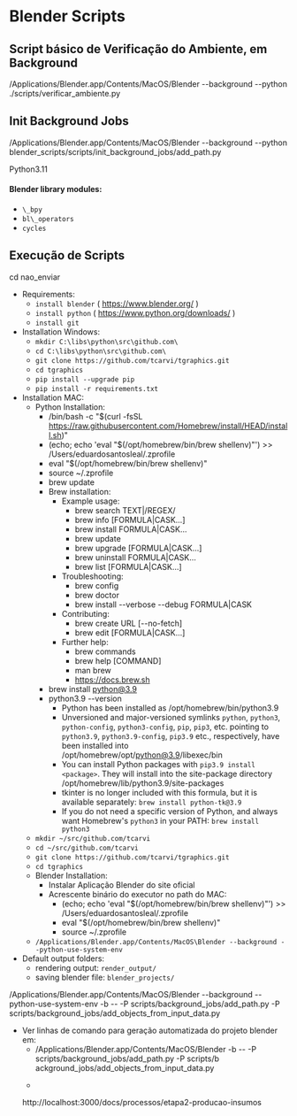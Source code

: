 # Blender Scripts

## Script básico de Verificação do Ambiente, em Background
/Applications/Blender.app/Contents/MacOS/Blender --background --python ./scripts/verificar_ambiente.py

## Init Background Jobs
/Applications/Blender.app/Contents/MacOS/Blender --background --python blender_scripts/scripts/init_background_jobs/add_path.py

Python3.11

#### Blender library modules:
- `\_bpy`
- `bl\_operators`
- `cycles`

## Execução de Scripts


cd nao_enviar



- Requirements: 
    - `install blender` ( https://www.blender.org/ )
    - `install python` ( https://www.python.org/downloads/ )
    - `install git`
- Installation Windows:
    - `mkdir C:\libs\python\src\github.com\`
    - `cd C:\libs\python\src\github.com\`
    - `git clone https://github.com/tcarvi/tgraphics.git`
    - `cd tgraphics`
    - `pip install --upgrade pip`
    - `pip install -r requirements.txt`
- Installation MAC:
    - Python Installation:
        - /bin/bash -c "$(curl -fsSL https://raw.githubusercontent.com/Homebrew/install/HEAD/install.sh)"
        - (echo; echo 'eval "$(/opt/homebrew/bin/brew shellenv)"') >> /Users/eduardosantosleal/.zprofile
        - eval "$(/opt/homebrew/bin/brew shellenv)"
        - source ~/.zprofile
        - brew update
        - Brew installation:
            - Example usage:
                - brew search TEXT|/REGEX/
                - brew info [FORMULA|CASK...]
                - brew install FORMULA|CASK...
                - brew update
                - brew upgrade [FORMULA|CASK...]
                - brew uninstall FORMULA|CASK...
                - brew list [FORMULA|CASK...]
            - Troubleshooting:
                - brew config
                - brew doctor
                - brew install --verbose --debug FORMULA|CASK
            - Contributing:
                - brew create URL [--no-fetch]
                - brew edit [FORMULA|CASK...]
            - Further help:
                - brew commands
                - brew help [COMMAND]
                - man brew
                - https://docs.brew.sh
        - brew install python@3.9
        - python3.9 --version
            - Python has been installed as /opt/homebrew/bin/python3.9 
            - Unversioned and major-versioned symlinks `python`, `python3`, `python-config`, `python3-config`, `pip`, `pip3`, etc. pointing to `python3.9`, `python3.9-config`, `pip3.9` etc., respectively, have been installed into /opt/homebrew/opt/python@3.9/libexec/bin
            - You can install Python packages with `pip3.9 install <package>`. They will install into the site-package directory /opt/homebrew/lib/python3.9/site-packages
            - tkinter is no longer included with this formula, but it is available separately: `brew install python-tk@3.9`
            - If you do not need a specific version of Python, and always want Homebrew's `python3` in your PATH: `brew install python3`
    - `mkdir ~/src/github.com/tcarvi`
    - `cd ~/src/github.com/tcarvi`
    - `git clone https://github.com/tcarvi/tgraphics.git`
    - `cd tgraphics`
    - Blender Installation:
        - Instalar Aplicação Blender do site oficial
        - Acrescente binário do executor no path do MAC:
            - (echo; echo 'eval "$(/opt/homebrew/bin/brew shellenv)"') >> /Users/eduardosantosleal/.zprofile
            - eval "$(/opt/homebrew/bin/brew shellenv)"
            - source ~/.zprofile
    - `/Applications/Blender.app/Contents/MacOS\Blender --background --python-use-system-env`
- Default output folders: 
    - rendering output: `render_output/`
    - saving blender file:  `blender_projects/`

/Applications/Blender.app/Contents/MacOS/Blender --background --python-use-system-env -b -- -P scripts/background_jobs/add_path.py -P scripts/background_jobs/add_objects_from_input_data.py
- Ver linhas de comando para geração automatizada do projeto blender em:
    - /Applications/Blender.app/Contents/MacOS/Blender -b -- -P scripts/background_jobs/add_path.py -P scripts/b
ackground_jobs/add_objects_from_input_data.py
    - ``` console
    http://localhost:3000/docs/processos/etapa2-producao-insumos
    ```  
